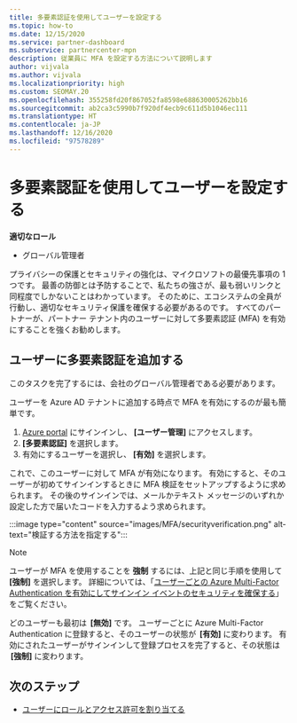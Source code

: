 ```yaml
---
title: 多要素認証を使用してユーザーを設定する
ms.topic: how-to
ms.date: 12/15/2020
ms.service: partner-dashboard
ms.subservice: partnercenter-mpn
description: 従業員に MFA を設定する方法について説明します
author: vijvala
ms.author: vijvala
ms.localizationpriority: high
ms.custom: SEOMAY.20
ms.openlocfilehash: 355258fd20f867052fa8598e688630005262bb16
ms.sourcegitcommit: ab2ca3c5990b7f920df4ecb9c611d5b1046ec111
ms.translationtype: HT
ms.contentlocale: ja-JP
ms.lasthandoff: 12/16/2020
ms.locfileid: "97578289"
---
```

# <a name="set-up-your-users-with-multi-factor-authentication"></a>多要素認証を使用してユーザーを設定する

**適切なロール**

- グローバル管理者

プライバシーの保護とセキュリティの強化は、マイクロソフトの最優先事項の 1 つです。 最善の防御とは予防することで、私たちの強さが、最も弱いリンクと同程度でしかないことはわかっています。 そのために、エコシステムの全員が行動し、適切なセキュリティ保護を確保する必要があるのです。 すべてのパートナーが、パートナー テナント内のユーザーに対して多要素認証 (MFA) を有効にすることを強くお勧めします。 

## <a name="add-multi-factor-authentication-for-your-users"></a>ユーザーに多要素認証を追加する

このタスクを完了するには、会社のグローバル管理者である必要があります。

ユーザーを Azure AD テナントに追加する時点で MFA を有効にするのが最も簡単です。

1. [Azure portal](https://portal.azure.com) にサインインし、 **[ユーザー管理]** にアクセスします。
1. **[多要素認証]** を選択します。
1. 有効にするユーザーを選択し、 **[有効]** を選択します。

これで、このユーザーに対して MFA が有効になります。 有効にすると、そのユーザーが初めてサインインするときに MFA 検証をセットアップするように求められます。 その後のサインインでは、メールかテキスト メッセージのいずれか設定した方で届いたコードを入力するよう求められます。  

:::image type="content" source="images/MFA/securityverification.png" alt-text="検証する方法を指定する":::

>[!NOTE]
>ユーザーが MFA を使用することを **強制** するには、上記と同じ手順を使用して **[強制]** を選択します。 詳細については、「[ユーザーごとの Azure Multi-Factor Authentication を有効にしてサインイン イベントのセキュリティを確保する](https://docs.microsoft.com/azure/active-directory/authentication/howto-mfa-userstates)」をご覧ください。 

どのユーザーも最初は  **[無効]** です。 ユーザーごとに Azure Multi-Factor Authentication に登録すると、そのユーザーの状態が  **[有効]** に変わります。 有効にされたユーザーがサインインして登録プロセスを完了すると、その状態は  **[強制]** に変わります。 

## <a name="next-steps"></a>次のステップ

- [ユーザーにロールとアクセス許可を割り当てる](permissions-overview.md)


